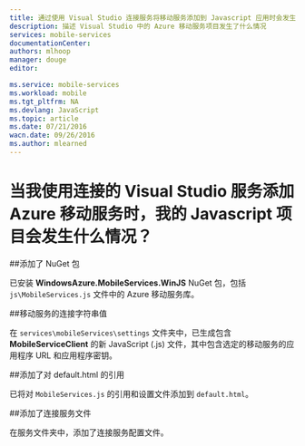 ```yaml
---
title: 通过使用 Visual Studio 连接服务将移动服务添加到 Javascript 应用时会发生什么情况 | Microsoft Azure
description: 描述 Visual Studio 中的 Azure 移动服务项目发生了什么情况
services: mobile-services
documentationCenter: 
authors: mlhoop
manager: douge
editor: 

ms.service: mobile-services
ms.workload: mobile
ms.tgt_pltfrm: NA
ms.devlang: JavaScript
ms.topic: article
ms.date: 07/21/2016
wacn.date: 09/26/2016
ms.author: mlearned
---
```


# 当我使用连接的 Visual Studio 服务添加 Azure 移动服务时，我的 Javascript 项目会发生什么情况？

##添加了 NuGet 包

已安装 **WindowsAzure.MobileServices.WinJS** NuGet 包，包括 `js\MobileServices.js` 文件中的 Azure 移动服务库。

##移动服务的连接字符串值 

在 `services\mobileServices\settings` 文件夹中，已生成包含 **MobileServiceClient** 的新 JavaScript (.js) 文件，其中包含选定的移动服务的应用程序 URL 和应用程序密钥。

##添加了对 default.html 的引用

已将对 `MobileServices.js` 的引用和设置文件添加到 `default.html`。

##添加了连接服务文件

在服务文件夹中，添加了连接服务配置文件。

<!---HONumber=Mooncake_0215_2016-->